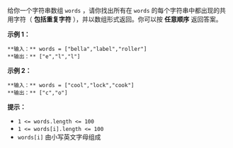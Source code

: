 给你一个字符串数组 `words` ，请你找出所有在 `words` 的每个字符串中都出现的共用字符（ **包括重复字符** ），并以数组形式返回。你可以按
**任意顺序** 返回答案。



**示例 1：**

    
    
    **输入：** words = ["bella","label","roller"]
    **输出：** ["e","l","l"]
    

**示例 2：**

    
    
    **输入：** words = ["cool","lock","cook"]
    **输出：** ["c","o"]
    



**提示：**

  * `1 <= words.length <= 100`
  * `1 <= words[i].length <= 100`
  * `words[i]` 由小写英文字母组成

